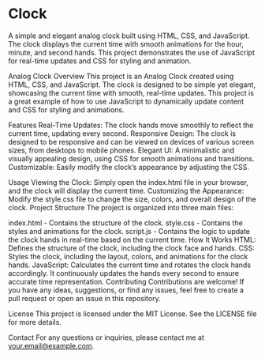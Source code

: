 # Clock
A simple and elegant analog clock built using HTML, CSS, and JavaScript. The clock displays the current time with smooth animations for the hour, minute, and second hands. This project demonstrates the use of JavaScript for real-time updates and CSS for styling and animation.

Analog Clock
Overview
This project is an Analog Clock created using HTML, CSS, and JavaScript. The clock is designed to be simple yet elegant, showcasing the current time with smooth, real-time updates. This project is a great example of how to use JavaScript to dynamically update content and CSS for styling and animations.

Features
Real-Time Updates: The clock hands move smoothly to reflect the current time, updating every second.
Responsive Design: The clock is designed to be responsive and can be viewed on devices of various screen sizes, from desktops to mobile phones.
Elegant UI: A minimalistic and visually appealing design, using CSS for smooth animations and transitions.
Customizable: Easily modify the clock’s appearance by adjusting the CSS.

Usage
Viewing the Clock: Simply open the index.html file in your browser, and the clock will display the current time.
Customizing the Appearance: Modify the style.css file to change the size, colors, and overall design of the clock.
Project Structure
The project is organized into three main files:

index.html - Contains the structure of the clock.
style.css - Contains the styles and animations for the clock.
script.js - Contains the logic to update the clock hands in real-time based on the current time.
How It Works
HTML: Defines the structure of the clock, including the clock face and hands.
CSS: Styles the clock, including the layout, colors, and animations for the clock hands.
JavaScript: Calculates the current time and rotates the clock hands accordingly. It continuously updates the hands every second to ensure accurate time representation.
Contributing
Contributions are welcome! If you have any ideas, suggestions, or find any issues, feel free to create a pull request or open an issue in this repository.

License
This project is licensed under the MIT License. See the LICENSE file for more details.

Contact
For any questions or inquiries, please contact me at your.email@example.com.
